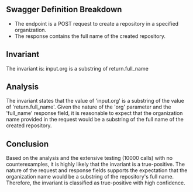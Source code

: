 ## Swagger Definition Breakdown
- The endpoint is a POST request to create a repository in a specified organization.
- The response contains the full name of the created repository.

## Invariant
The invariant is: input.org is a substring of return.full_name

## Analysis
The invariant states that the value of 'input.org' is a substring of the value of 'return.full_name'.
Given the nature of the 'org' parameter and the 'full_name' response field, it is reasonable to expect that the organization name provided in the request would be a substring of the full name of the created repository.

## Conclusion
Based on the analysis and the extensive testing (10000 calls) with no counterexamples, it is highly likely that the invariant is a true-positive. The nature of the request and response fields supports the expectation that the organization name would be a substring of the repository's full name. Therefore, the invariant is classified as true-positive with high confidence.
